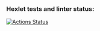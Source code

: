 ### Hexlet tests and linter status:
[![Actions Status](https://github.com/ivan-ivan-t/python-project-lvl2/workflows/hexlet-check/badge.svg)](https://github.com/ivan-ivan-t/python-project-lvl2/actions)